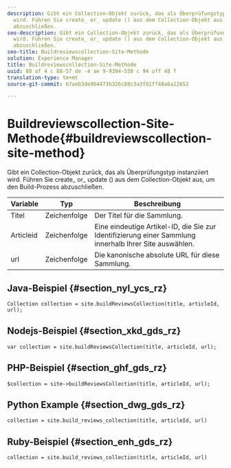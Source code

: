 ```yaml
---
description: Gibt ein Collection-Objekt zurück, das als Überprüfungstyp instanziiert
  wird. Führen Sie create_ or_ update () aus dem Collection-Objekt aus, um den Build-Prozess
  abzuschließen.
seo-description: Gibt ein Collection-Objekt zurück, das als Überprüfungstyp instanziiert
  wird. Führen Sie create_ or_ update () aus dem Collection-Objekt aus, um den Build-Prozess
  abzuschließen.
seo-title: Buildreviewscollection-Site-Methode
solution: Experience Manager
title: Buildreviewscollection-Site-Methode
uuid: 88 af 4 c 88-57 de -4 ae 9-9394-550 c 94 off 48 f
translation-type: tm+mt
source-git-commit: 67aeb3de964473b326c88c3a3f81ff48a6a12652

---
```



# Buildreviewscollection-Site-Methode{#buildreviewscollection-site-method}

Gibt ein Collection-Objekt zurück, das als Überprüfungstyp instanziiert wird. Führen Sie create_ or_ update () aus dem Collection-Objekt aus, um den Build-Prozess abzuschließen.

| Variable | Typ | Beschreibung |
|--- |--- |--- |
| Titel | Zeichenfolge | Der Titel für die Sammlung. |
| Articleid | Zeichenfolge | Eine eindeutige Artikel-ID, die Sie zur Identifizierung einer Sammlung innerhalb Ihrer Site auswählen. |
| url | Zeichenfolge | Die kanonische absolute URL für diese Sammlung. |


## Java-Beispiel {#section_nyl_ycs_rz}

```
Collection collection = site.buildReviewsCollection(title, articleId, url); 
```

## Nodejs-Beispiel {#section_xkd_gds_rz}

```
var collection = site.buildReviewsCollection(title, articleId, url); 
```

## PHP-Beispiel {#section_ghf_gds_rz}

```
$collection = site->buildReviewsCollection(title, articleId, url); 
```

## Python Example {#section_dwg_gds_rz}

```
collection = site.build_reviews_collection(title, articleId, url) 
```

## Ruby-Beispiel {#section_enh_gds_rz}

```
collection = site.build_reviews_collection(title, articleId, url) 
```

